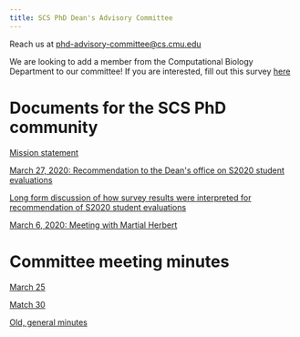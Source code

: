 ```yaml
---
title: SCS PhD Dean's Advisory Committee
---
```


Reach us at phd-advisory-committee@cs.cmu.edu

We are looking to add a member from the Computational Biology Department to our committee! If you are interested, fill out this survey [here](https://forms.gle/wnVY1BqxaYiPxfD17)

# Documents for the SCS PhD community
[Mission statement](https://docs.google.com/document/d/1Qj4Qlu79TpUtTImYFufYOPegloKJJsaPOEMbzo4NkmA/edit?usp=sharing)

[March 27, 2020: Recommendation to the Dean's office on S2020 student evaluations](https://docs.google.com/document/d/1CfT4g4fvFHR1Uh7WdZ97Yxi84kq0UGNvi-1FX0HtCKE/edit?usp=sharing)

[Long form discussion of how survey results were interpreted for recommendation of S2020 student evaluations](https://docs.google.com/document/d/1RlrViYR7zhy47QOj-HupAdgUV1ye7c1vxBR62lYMwNM/edit?usp=sharing)

[March 6, 2020: Meeting with Martial Herbert](https://docs.google.com/document/d/1juPCMiZg1hSDviHHYYPVg2fJ9--N6qY-Ii0uup6KwxM/edit?usp=sharing)

# Committee meeting minutes

[March 25](https://docs.google.com/document/d/10_843JagT8VaUyXFXp4RKVQry1_kd7Joki-vwhc75WY/edit?usp=sharing)

[Match 30](https://docs.google.com/document/d/1CekkX1WcmHNAl5fFIIRcUURsbXZUGhDauc6ZTFX8_Ew/edit?usp=sharing)

[Old, general minutes](https://docs.google.com/document/d/1xRH22CeUy_1k9F0Y-rxLb0yUbbYN2O-r9xiaI87AUsU/edit)
